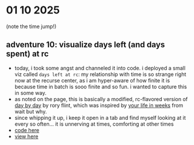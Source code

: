 # 01 10 2025

(note the time jump!)

## adventure 10: visualize days left (and days spent) at rc

- today, i took some angst and channeled it into code. i deployed a small viz called `days left at rc`: my relationship with time is so strange right now at the recurse center, as i am hyper-aware of how finite it is because time in batch is sooo finite and so fun. i wanted to capture this in some way.
- as noted on the page, this is basically a modified, rc-flavored version of [day by day](https://days.rory.codes/) by rory flint, which was inspired by [your life in weeks](https://waitbutwhy.com/2014/05/life-weeks.html) from wait but why.
- since whipping it up, i keep it open in a tab and find myself looking at it every so often... it is unnerving at times, comforting at other times
- [code here](https://github.com/iconix/rc-daysleft/tree/98d2d456c60cfc72df308c5f0753f8cedbabbede)
- [view here](https://iconix.github.io/rc-daysleft/)
